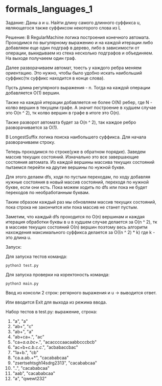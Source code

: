 # formals_languages_1

Задание:
 Даны a и u. Найти длину самого длинного суффикса u, являющегося также суффиксом некоторого слова из L
 
 Решение:
 В RegularMachine логика построения конечного автомата. Проходимся по выгулярному выражению и на каждой итерации либо добавляем еще один подграф в дерево, либо в зависимости от операции, выкидываем из стека несколько подграфов и объединяем. На выходе получаеем один граф.
 
 Далее разворачиваем автомат, тоесть у каждого ребра меняем ориентацию. Это нужно, чтобы было удобно искать наибольший суффикс(тк суффикс находится в конце слова).
 
 Пусть длина регулярного выражения - n. Тогда на каждой операции добавляется O(1) вершин. 
 
 Также на каждой итерации добавляется не более O(N) ребер, где N - колво вершин в текущем графе. А значит построение в худшем случае это O(n ^ 2), тк колво вершин в графе в итоге это O(n). 
 
 Также разворот автомата будет за O(n ^ 2), так каждое ребро разворачивается за O(1).
 
 
 
 В LongestSuffix логика поиска наибольшего суффикса. Для начала разворачиваем строку. 
 
 Теперь проходимся по строке(уже в обратном порядке). Заведем массив текущих состояний. Изначально это все завершающие состояния автомата. Из каждой вершины массива текущих состояний пытаемся перейти на другие вершины по нужной букве. 
 
 Для этого делаем dfs, ходя по пустым переходам, по ходу добавляя нужные состояния в новый массив состояний, переходя по нужной букве, если они есть. Пока можем ходить по dfs или пока не будет переходов по необработанным буквам. 
 
 Таким образом каждый раз мы обновляем массив текущих состояний, пока строка не закончится или пока массив не станет пустым. 
 
 Заметим, что каждый dfs проходится по O(n) вершинам и каждая итерация обработки буквы в u в худшем случае делается за O(n ^ 2), тк в массиве текущих состояний О(n) вершин поэтому весь алгоритм нахождения максимального суффикса делается за О((n ^ 2) * k) где k - это длина u.
 
 Запуск:
 
 Для запуска тестов команда:
 
    python3 test.py
    
 Для запуска проверки на коректоность команда:
 
    python3 main.py
    
 Ввод из консоли 2 строк: регярного выражения и u -> выводится ответ.
 
 Или вводится Exit для выхода из режима ввода.
 
 Набор тестов в test.py:
 выражение, строка:
 1. "a", "a"
 2. "ab+", "c"
 3. "ab+", "a"
 4. "ab+ca+.", "ac"
 5. "ca+*a.a.bc+*.", "acaccccaacaabbcccbcb"
 6. "ac+b+*c.b.c.c*.", "acbabaccbac"
 7. "1a+b.", "cb"
 8. "ca.a.ab.+*", "cacababcaa"
 9. "zsertsehtsgh14sdrg2313", "cacababcaa"
 10. "..", "cacababcaa"
 11. "aab", "cacababcaa"
 12. "a", "qwewt232"
 
 
 
 
